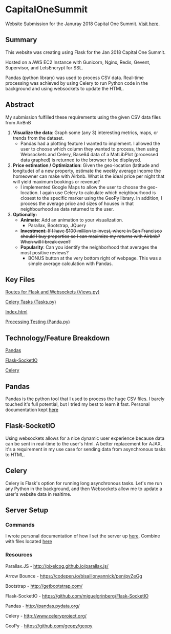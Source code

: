 # CapitalOneSummit

Website Submission for the Januray 2018 Capital One Summit. [Visit here](https://capitalonesummitsubmission.pw).

## Summary

This website was creating using Flask for the Jan 2018 Capital One Summit.

Hosted on a AWS EC2 Instance with Gunicorn, Nginx, Redis, Gevent, Supervisor, and LetsEncrypt for SSL.

Pandas (python library) was used to process CSV data. Real-time processing was achieved by using Celery to run Python code in the background and using websockets to update the HTML.

## Abstract

My submission fulfilled these requirements using the given CSV data files from AirBnB

1. **Visualize the data**: Graph some (any 3) interesting metrics, maps, or trends from the dataset.
   * Pandas had a plotting feature I wanted to implement. I allowed the user to choose which column they wanted to process, then using Websockets and Celery, Base64 data of a MatLibPlot (processed data graphed) is returned to the browser to be displayed.
2. **Price estimation / Optimization**: Given the geo-location (latitude and longitude) of a new property, estimate the weekly average income the homeowner can make with Airbnb. What is the ideal price per night that will yield maximum bookings or revenue?
   * I implemented Google Maps to allow the user to choose the geo-location. I again use Celery to calculate which neighbourhood is closest to the specific marker using the GeoPy library. In addition, I process the average price and sizes of houses in that neighbourhood as data returned to the user.
3. **Optionally:**
   * **Animate**: Add an animation to your visualization.
     * Parallax, Bootstrap, JQuery
   * ~~**Investment**: If I have $100 million to invest, where in San Francisco should I buy properties so I can maximize my returns with Airbnb? When will I break even?~~
   * **Popularity**: Can you identify the neighborhood that averages the most positive reviews?
     * BONUS button at the very bottom right of webpage. This was a simple average calculation with Pandas.

## Key Files

[Routes for Flask and Websockets (Views.py)](https://github.com/chadali/CapitalOneSummit/blob/master/app/views.py)

[Celery Tasks (Tasks.py)](https://github.com/chadali/CapitalOneSummit/blob/master/app/tasks.py)

[Index.html](https://github.com/chadali/CapitalOneSummit/blob/master/app/templates/index.html)

[Processing Testing (Panda.py)](https://github.com/chadali/CapitalOneSummit/blob/master/app/csv/panda.py)

## Technology/Feature Breakdown

[Pandas](#pandas)

[Flask-SocketIO](#flask-socketio)

[Celery](#celery)

## Pandas

Pandas is the python tool that I used to process the huge CSV files. I barely touched it's full potential, but I tried my best to learn it fast. Personal documentation kept [here](http://chadali.com/libraries/libraries/)

## Flask-SocketIO

Using websockets allows for a nice dynamic user experience because data can be sent in real-time to the user's html. A better replacement for AJAX, it's a requirement in my use case for sending data from asynchronous tasks to HTML.

## Celery

Celery is Flask's option for running long asynchronous tasks. Let's me run any Python in the background, and then Websockets allow me to update a user's website data in realtime.

## Server Setup

### Commands

I wrote personal documentation of how I set the server up [here](http://chadali.com/server/server/). Combine with files located [here](https://github.com/chadali/CapitalOneSummit/tree/master/ServerFiles)

### Resources

Parallax.JS - http://pixelcog.github.io/parallax.js/

Arrow Bounce - https://codepen.io/bisaillonyannick/pen/pvZeGg

Bootstrap - http://getbootstrap.com/

Flask-SocketIO - https://github.com/miguelgrinberg/Flask-SocketIO

Pandas - http://pandas.pydata.org/

Celery - http://www.celeryproject.org/

GeoPy - https://github.com/geopy/geopy
